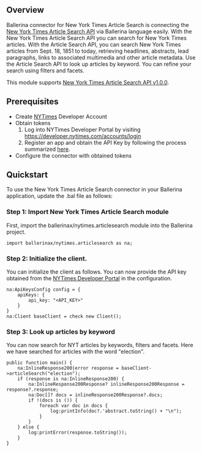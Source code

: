 ## Overview
Ballerina connector for New York Times Article Search is connecting the [New York Times Article Search API](https://developer.nytimes.com/docs/articlesearch-product/1/overview) via Ballerina language easily. With the New York Times Article Search API you can search for New York Times articles. With the Article Search API, you can search New York Times articles from Sept. 18, 1851 to today, retrieving headlines, abstracts, lead paragraphs, links to associated multimedia and other article metadata. Use the Article Search API to look up articles by keyword. You can refine your search using filters and facets. 

This module supports [New York Times Article Search API v1.0.0](https://developer.nytimes.com/docs/articlesearch-product/1/overview).

## Prerequisites

* Create [NYTimes](https://developer.nytimes.com/accounts/login) Developer Account
* Obtain tokens
    1. Log into NYTimes Developer Portal by visiting https://developer.nytimes.com/accounts/login
    2. Register an app and obtain the API Key by following the process summarized [here](https://developer.nytimes.com/get-started).
* Configure the connector with obtained tokens 

## Quickstart

To use the New York Times Article Search connector in your Ballerina application, update the .bal file as follows:

### Step 1: Import New York Times Article Search module
First, import the ballerinax/nytimes.articlesearch module into the Ballerina project.
```ballerina
import ballerinax/nytimes.articlesearch as na;
```
### Step 2: Initialize the client.
You can initialize the client as follows. You can now provide the API key obtained from the [NYTimes Developer Portal](https://developer.nytimes.com/accounts/login) in the configuration.
```ballerina
na:ApiKeysConfig config = {
    apiKeys: {
        api_key: "<API_KEY>"
    }
}
na:Client baseClient = check new Client();
```
### Step 3: Look up articles by keyword
You can now search for NYT articles by keywords, filters and facets. Here we have searched for articles with the word "election".
```ballerina
public function main() {
    na:InlineResponse200|error response = baseClient->articleSearch("election");
    if (response is na:InlineResponse200) {
        na:InlineResponse200Response? inlineResponse200Response = response?.response;
        na:Doc[]? docs = inlineResponse200Response?.docs;
        if !(docs is ()) {
            foreach var doc in docs {
                log:printInfo(doc?.'abstract.toString() + "\n");
            }
        }
    } else {
        log:printError(response.toString());
    }
}
``` 
